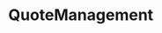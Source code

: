 # QuoteManagement   

<script src="https://unpkg.com/@stoplight/elements/web-components.min.js"></script>
<link rel="stylesheet" href="https://unpkg.com/@stoplight/elements/styles.min.css">

<elements-api
  apiDescriptionUrl="QuoteManagement.yaml"
  layout="sidebar"
  router="hash"
  hideTryIt="false"
  hideSchemas="false"
  hideInternal="false"
/>